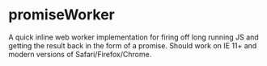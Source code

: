 # promiseWorker

A quick inline web worker implementation for firing off long running JS and getting the result back in the form of a promise. Should work on IE 11+ and modern versions of Safari/Firefox/Chrome.